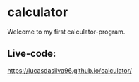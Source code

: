 # calculator
Welcome to my first calculator-program.
## Live-code:
https://lucasdasilva96.github.io/calculator/
